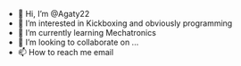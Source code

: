 - 👋 Hi, I’m @Agaty22
- 👀 I’m interested in Kickboxing and obviously programming
- 🌱 I’m currently learning Mechatronics 
- 💞️ I’m looking to collaborate on ...
- 📫 How to reach me email 

<!---
Agaty22/Agaty22 is a ✨ special ✨ repository because its `README.md` (this file) appears on your GitHub profile.
You can click the Preview link to take a look at your changes.
--->
